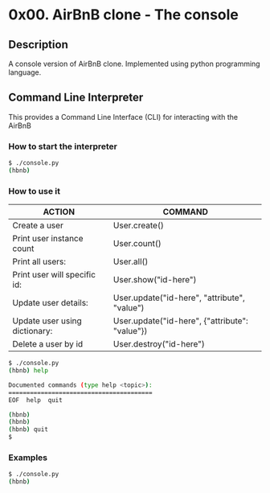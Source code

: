 # 0x00. AirBnB clone - The console

## Description

A console version of AirBnB clone. Implemented using python programming language.

## Command Line Interpreter

This provides a Command Line Interface (CLI) for interacting with the AirBnB

### How to start the interpreter
```bash
$ ./console.py
(hbnb) 
```
### How to use it
ACTION | COMMAND
------ | -------
Create a user | User.create()
Print user instance count | User.count()
Print all users: | User.all()
Print user will specific id: | User.show("id-here")
Update user details: | User.update("id-here", "attribute", "value")
Update user using dictionary: | User.update("id-here", {"attribute": "value"})
Delete a user by id | User.destroy("id-here")
```bash
$ ./console.py
(hbnb) help

Documented commands (type help <topic>):
========================================
EOF  help  quit

(hbnb) 
(hbnb) 
(hbnb) quit
$
```
### Examples
```bash
$ ./console.py
(hbnb) 
```
